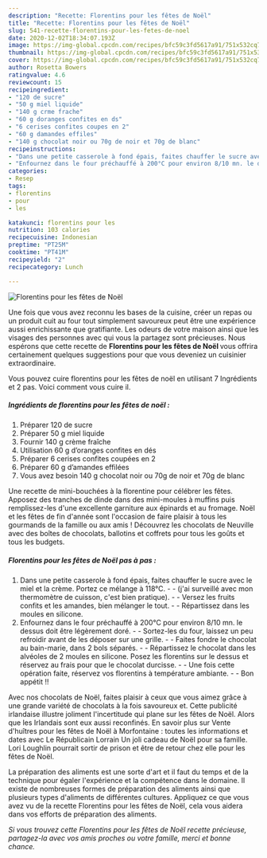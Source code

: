 ```yaml
---
description: "Recette: Florentins pour les fêtes de Noël"
title: "Recette: Florentins pour les fêtes de Noël"
slug: 541-recette-florentins-pour-les-fetes-de-noel
date: 2020-12-02T18:34:07.193Z
image: https://img-global.cpcdn.com/recipes/bfc59c3fd5617a91/751x532cq70/florentins-pour-les-fetes-de-noel-photo-principale-de-la-recette.jpg
thumbnail: https://img-global.cpcdn.com/recipes/bfc59c3fd5617a91/751x532cq70/florentins-pour-les-fetes-de-noel-photo-principale-de-la-recette.jpg
cover: https://img-global.cpcdn.com/recipes/bfc59c3fd5617a91/751x532cq70/florentins-pour-les-fetes-de-noel-photo-principale-de-la-recette.jpg
author: Rosetta Bowers
ratingvalue: 4.6
reviewcount: 15
recipeingredient:
- "120 de sucre"
- "50 g miel liquide"
- "140 g crme frache"
- "60 g doranges confites en ds"
- "6 cerises confites coupes en 2"
- "60 g damandes effiles"
- "140 g chocolat noir ou 70g de noir et 70g de blanc"
recipeinstructions:
- "Dans une petite casserole à fond épais, faites chauffer le sucre avec le miel et la crème. Portez ce mélange à 118°C.  (j&#39;ai surveillé avec mon thermomètre de cuisson, c&#39;est bien pratique).   Versez les fruits confits et les amandes, bien mélanger le tout.   Répartissez dans les moules en silicone."
- "Enfournez dans le four préchauffé à 200°C pour environ 8/10 mn. le dessus doit être légèrement doré.  Sortez-les du four, laissez un peu refroidir avant de les déposer sur une grille.   Faites fondre le chocolat au bain-marie, dans 2 bols séparés.  Répartissez le chocolat dans les alvéoles de 2 moules en silicone. Posez les florentins sur le dessus et réservez au frais pour que le chocolat durcisse.  Une fois cette opération faite, réservez vos florentins à température ambiante.  Bon appétit !!"
categories:
- Resep
tags:
- florentins
- pour
- les

katakunci: florentins pour les 
nutrition: 103 calories
recipecuisine: Indonesian
preptime: "PT25M"
cooktime: "PT41M"
recipeyield: "2"
recipecategory: Lunch

---
```



![Florentins pour les fêtes de Noël](https://img-global.cpcdn.com/recipes/bfc59c3fd5617a91/751x532cq70/florentins-pour-les-fetes-de-noel-photo-principale-de-la-recette.jpg)

Une fois que vous avez reconnu les bases de la cuisine, créer un repas ou un produit cuit au four tout simplement savoureux peut être une expérience aussi enrichissante que gratifiante. Les odeurs de votre maison ainsi que les visages des personnes avec qui vous la partagez sont précieuses. Nous espérons que cette recette de <strong> Florentins pour les fêtes de Noël </strong> vous offrira certainement quelques suggestions pour que vous deveniez un cuisinier extraordinaire.

<!--inarticleads1-->

Vous pouvez cuire florentins pour les fêtes de noël en utilisant 7 Ingrédients et 2 pas. Voici comment vous cuire il.

##### Ingrédients de florentins pour les fêtes de noël :

1. Préparer 120 de sucre
1. Préparer 50 g miel liquide
1. Fournir 140 g crème fraîche
1. Utilisation 60 g d’oranges confites en dés
1. Préparer 6 cerises confites coupées en 2
1. Préparer 60 g d’amandes effilées
1. Vous avez besoin 140 g chocolat noir ou 70g de noir et 70g de blanc


Une recette de mini-bouchées à la florentine pour célébrer les fêtes. Apposez des tranches de dinde dans des mini-moules à muffins puis remplissez-les d&#39;une excellente garniture aux épinards et au fromage. Noël et les fêtes de fin d&#39;année sont l&#39;occasion de faire plaisir à tous les gourmands de la famille ou aux amis ! Découvrez les chocolats de Neuville avec des boîtes de chocolats, ballotins et coffrets pour tous les goûts et tous les budgets. 

<!--inarticleads2-->

##### Florentins pour les fêtes de Noël pas à pas :

1. Dans une petite casserole à fond épais, faites chauffer le sucre avec le miel et la crème. Portez ce mélange à 118°C. -  - (j&#39;ai surveillé avec mon thermomètre de cuisson, c&#39;est bien pratique). -  -  Versez les fruits confits et les amandes, bien mélanger le tout. -  -  Répartissez dans les moules en silicone.
1. Enfournez dans le four préchauffé à 200°C pour environ 8/10 mn. le dessus doit être légèrement doré. -  - Sortez-les du four, laissez un peu refroidir avant de les déposer sur une grille.  -  - Faites fondre le chocolat au bain-marie, dans 2 bols séparés. -  - Répartissez le chocolat dans les alvéoles de 2 moules en silicone. Posez les florentins sur le dessus et réservez au frais pour que le chocolat durcisse. -  - Une fois cette opération faite, réservez vos florentins à température ambiante. -  - Bon appétit !!


Avec nos chocolats de Noël, faites plaisir à ceux que vous aimez grâce à une grande variété de chocolats à la fois savoureux et. Cette publicité irlandaise illustre joliment l&#39;incertitude qui plane sur les fêtes de Noël. Alors que les Irlandais sont eux aussi reconfinés. En savoir plus sur Vente d&#39;huîtres pour les fêtes de Noël à Morfontaine : toutes les informations et dates avec Le Républicain Lorrain Un joli cadeau de Noël pour sa famille. Lori Loughlin pourrait sortir de prison et être de retour chez elle pour les fêtes de Noël. 

<!--inarticleads1-->

<p>
La préparation des aliments est une sorte d'art et il faut du temps et de la technique pour égaler l'expérience et la compétence dans le domaine. Il existe de nombreuses formes de préparation des aliments ainsi que plusieurs types d'aliments de différentes cultures. Appliquez ce que vous avez vu de la recette Florentins pour les fêtes de Noël, cela vous aidera dans vos efforts de préparation des aliments.
</p>

<p>
<i>Si vous trouvez cette Florentins pour les fêtes de Noël recette précieuse, partagez-la avec vos amis proches ou votre famille, merci et bonne chance.</i>
</p>
